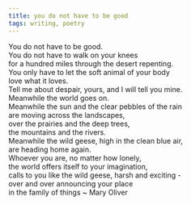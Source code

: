 ```yaml
---
title: you do not have to be good
tags: writing, poetry
---
```


You do not have to be good.  
You do not have to walk on your knees  
for a hundred miles through the desert repenting.  
You only have to let the soft animal of your body  
love what it loves.  
Tell me about despair, yours, and I will tell you mine.  
Meanwhile the world goes on.  
Meanwhile the sun and the clear pebbles of the rain  
are moving across the landscapes,  
over the prairies and the deep trees,  
the mountains and the rivers.  
Meanwhile the wild geese, high in the clean blue air,  
are heading home again.  
Whoever you are, no matter how lonely,  
the world offers itself to your imagination,  
calls to you like the wild geese, harsh and exciting -  
over and over announcing your place  
in the family of things ~ Mary Oliver